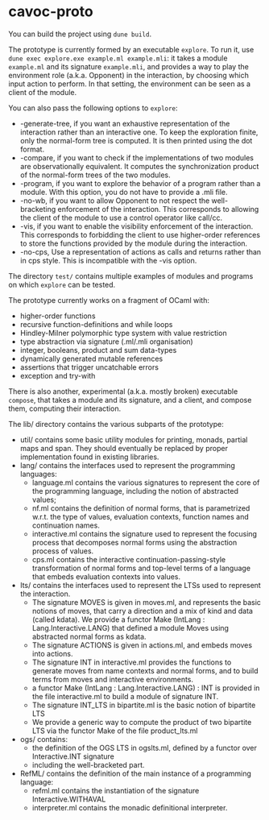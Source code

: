 # cavoc-proto

You can build the project using ``dune build``.

The prototype is currently formed by an executable ``explore``.
To run it, use ``dune exec explore.exe example.ml example.mli``: it takes a module ``example.ml`` and its signature ``example.mli``, 
and provides a way to play the environment role (a.k.a. Opponent) in the interaction, by choosing which input action to perform.
In that setting, the environment can be seen as a client of the module.

You can also pass the following options to ``explore``:
  * -generate-tree, if you want an exhaustive representation of the interaction rather than an interactive one. 
    To keep the exploration finite, only the normal-form tree is computed. It is then printed using the dot format.
  * -compare, if you want to check if the implementations of two modules are observationally equivalent.
    It computes the synchronization product of the normal-form trees of the two modules.
  * -program, if you want to explore the behavior of a program rather than a module. With this option, you do not have to provide a .mli file.
  * -no-wb, if you want to allow Opponent to not respect the well-bracketing enforcement of the interaction.
    This corresponds to allowing the client of the module to use a control operator like call/cc.
  * -vis, if you want to enable the visibility enforcement of the interaction.
    This corresponds to forbidding the client to use higher-order references to store the functions provided by the module during the interaction.
  * -no-cps, Use a representation of actions as calls and returns rather than in cps style. 
    This is incompatible with the -vis option.

The directory ``test/`` contains multiple examples of modules and programs on which ``explore`` can be tested.

The prototype currently works on a fragment of OCaml with:
  * higher-order functions
  * recursive function-definitions and while loops
  * Hindley-Milner polymorphic type system with value restriction
  * type abstraction via signature (.ml/.mli organisation)
  * integer, booleans, product and sum data-types
  * dynamically generated mutable references
  * assertions that trigger uncatchable errors
  * exception and try-with

There is also another, experimental (a.k.a. mostly broken) executable ``compose``, that takes a module and its signature, and a client, 
and compose them, computing their interaction.

The lib/ directory contains the various subparts of the prototype:
- util/ contains some basic utility modules for printing, monads, partial maps and span. They should eventually be replaced by proper implementation found in existing libraries.
- lang/ contains the interfaces used to represent the programming languages:
  * language.ml contains the various signatures to represent the core of the programming language,
  including the notion of abstracted values;
  * nf.ml contains the definition of normal forms, that is parametrized w.r.t. the type of values, evaluation contexts, function names and continuation names.
  * interactive.ml contains the signature used to represent the focusing process that decomposes normal forms using the abstraction process of values.
  * cps.ml contains the interactive continuation-passing-style transformation of normal forms and top-level terms of a language that embeds evaluation contexts into values.
- lts/ contains the interfaces used to represent the LTSs used to represent the interaction.
  * The signature MOVES is given in moves.ml, and represents the basic notions of moves, that carry a direction and a mix of kind and data (called kdata). We provide a functor Make (IntLang : Lang.Interactive.LANG) that defined a module Moves using
  abstracted normal forms as kdata.
  * The signature ACTIONS is given in actions.ml, and embeds moves into actions.
  * The signature INT in interactive.ml provides the functions to generate moves from name contexts and normal forms,
  and to build terms from moves and interactive environments.
  * a functor Make (IntLang : Lang.Interactive.LANG) : INT  is provided in the file interactive.ml to build a module of signature INT.
  * The signature INT_LTS in bipartite.ml is the  basic notion of bipartite LTS
  * We provide a generic way to compute the product of two bipartite LTS via the functor Make of the file product_lts.ml
- ogs/ contains:
  * the definition of the OGS LTS in ogslts.ml, defined by a functor over Interactive.INT signature 
  * including the well-bracketed part.
- RefML/ contains the definition of the main instance of a programming language:
  * refml.ml contains the instantiation of the signature Interactive.WITHAVAL
  * interpreter.ml contains the monadic definitional interpreter.